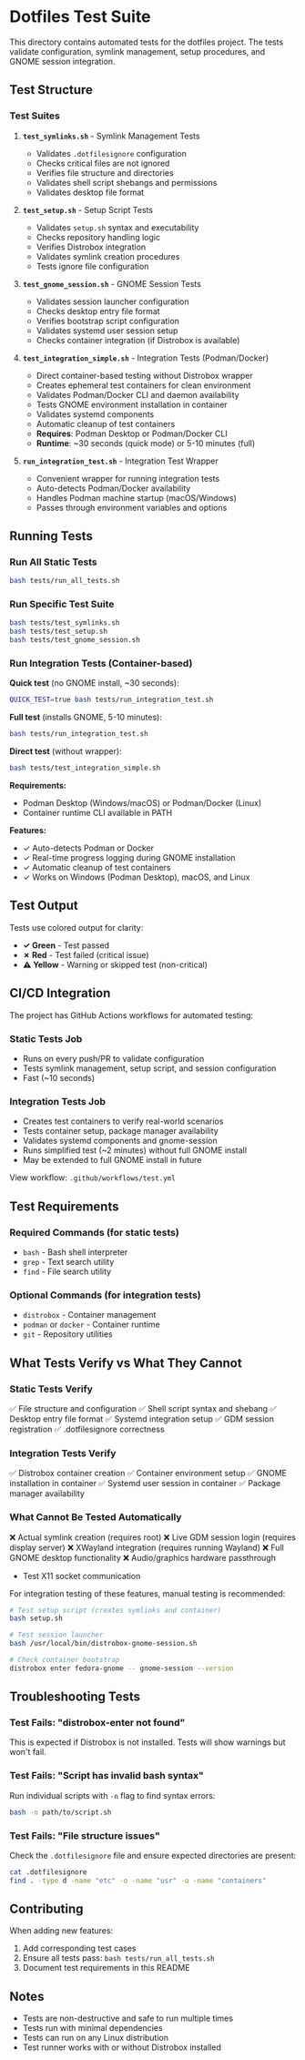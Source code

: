 # Dotfiles Test Suite

This directory contains automated tests for the dotfiles project. The tests validate configuration, symlink management, setup procedures, and GNOME session integration.

## Test Structure

### Test Suites

1. **`test_symlinks.sh`** - Symlink Management Tests
   - Validates `.dotfilesignore` configuration
   - Checks critical files are not ignored
   - Verifies file structure and directories
   - Validates shell script shebangs and permissions
   - Validates desktop file format

2. **`test_setup.sh`** - Setup Script Tests
   - Validates `setup.sh` syntax and executability
   - Checks repository handling logic
   - Verifies Distrobox integration
   - Validates symlink creation procedures
   - Tests ignore file configuration

3. **`test_gnome_session.sh`** - GNOME Session Tests
   - Validates session launcher configuration
   - Checks desktop entry file format
   - Verifies bootstrap script configuration
   - Validates systemd user session setup
   - Checks container integration (if Distrobox is available)

4. **`test_integration_simple.sh`** - Integration Tests (Podman/Docker)
   - Direct container-based testing without Distrobox wrapper
   - Creates ephemeral test containers for clean environment
   - Validates Podman/Docker CLI and daemon availability
   - Tests GNOME environment installation in container
   - Validates systemd components
   - Automatic cleanup of test containers
   - **Requires**: Podman Desktop or Podman/Docker CLI
   - **Runtime**: ~30 seconds (quick mode) or 5-10 minutes (full)

5. **`run_integration_test.sh`** - Integration Test Wrapper
   - Convenient wrapper for running integration tests
   - Auto-detects Podman/Docker availability
   - Handles Podman machine startup (macOS/Windows)
   - Passes through environment variables and options

## Running Tests

### Run All Static Tests
```bash
bash tests/run_all_tests.sh
```

### Run Specific Test Suite
```bash
bash tests/test_symlinks.sh
bash tests/test_setup.sh
bash tests/test_gnome_session.sh
```

### Run Integration Tests (Container-based)

**Quick test** (no GNOME install, ~30 seconds):
```bash
QUICK_TEST=true bash tests/run_integration_test.sh
```

**Full test** (installs GNOME, 5-10 minutes):
```bash
bash tests/run_integration_test.sh
```

**Direct test** (without wrapper):
```bash
bash tests/test_integration_simple.sh
```

**Requirements:**
- Podman Desktop (Windows/macOS) or Podman/Docker (Linux)
- Container runtime CLI available in PATH

**Features:**
- ✓ Auto-detects Podman or Docker
- ✓ Real-time progress logging during GNOME installation
- ✓ Automatic cleanup of test containers
- ✓ Works on Windows (Podman Desktop), macOS, and Linux

## Test Output

Tests use colored output for clarity:
- **✓ Green** - Test passed
- **✗ Red** - Test failed (critical issue)
- **⚠ Yellow** - Warning or skipped test (non-critical)

## CI/CD Integration

The project has GitHub Actions workflows for automated testing:

### Static Tests Job
- Runs on every push/PR to validate configuration
- Tests symlink management, setup script, and session configuration
- Fast (~10 seconds)

### Integration Tests Job  
- Creates test containers to verify real-world scenarios
- Tests container setup, package manager availability
- Validates systemd components and gnome-session
- Runs simplified test (~2 minutes) without full GNOME install
- May be extended to full GNOME install in future

View workflow: `.github/workflows/test.yml`

## Test Requirements

### Required Commands (for static tests)
- `bash` - Bash shell interpreter
- `grep` - Text search utility
- `find` - File search utility

### Optional Commands (for integration tests)
- `distrobox` - Container management
- `podman` or `docker` - Container runtime
- `git` - Repository utilities

## What Tests Verify vs What They Cannot

### Static Tests Verify
✅ File structure and configuration
✅ Shell script syntax and shebang
✅ Desktop entry file format
✅ Systemd integration setup
✅ GDM session registration
✅ .dotfilesignore correctness

### Integration Tests Verify
✅ Distrobox container creation
✅ Container environment setup
✅ GNOME installation in container
✅ Systemd user session in container
✅ Package manager availability

### What Cannot Be Tested Automatically
❌ Actual symlink creation (requires root)
❌ Live GDM session login (requires display server)
❌ XWayland integration (requires running Wayland)
❌ Full GNOME desktop functionality
❌ Audio/graphics hardware passthrough
- Test X11 socket communication

For integration testing of these features, manual testing is recommended:

```bash
# Test setup script (creates symlinks and container)
bash setup.sh

# Test session launcher
bash /usr/local/bin/distrobox-gnome-session.sh

# Check container bootstrap
distrobox enter fedora-gnome -- gnome-session --version
```

## Troubleshooting Tests

### Test Fails: "distrobox-enter not found"
This is expected if Distrobox is not installed. Tests will show warnings but won't fail.

### Test Fails: "Script has invalid bash syntax"
Run individual scripts with `-n` flag to find syntax errors:
```bash
bash -n path/to/script.sh
```

### Test Fails: "File structure issues"
Check the `.dotfilesignore` file and ensure expected directories are present:
```bash
cat .dotfilesignore
find . -type d -name "etc" -o -name "usr" -o -name "containers"
```

## Contributing

When adding new features:
1. Add corresponding test cases
2. Ensure all tests pass: `bash tests/run_all_tests.sh`
3. Document test requirements in this README

## Notes

- Tests are non-destructive and safe to run multiple times
- Tests run with minimal dependencies
- Tests can run on any Linux distribution
- Test runner works with or without Distrobox installed
